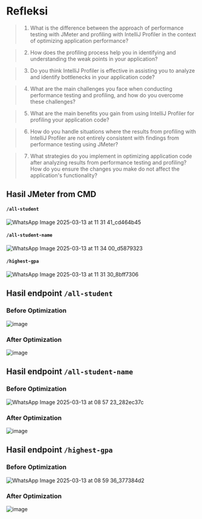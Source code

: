 # Refleksi

> 1. What is the difference between the approach of performance testing with JMeter and profiling with IntelliJ Profiler in the context of optimizing application performance?


> 2. How does the profiling process help you in identifying and understanding the weak points in your application?


> 3. Do you think IntelliJ Profiler is effective in assisting you to analyze and identify bottlenecks in your application code?


> 4. What are the main challenges you face when conducting performance testing and profiling, and how do you overcome these challenges?


> 5. What are the main benefits you gain from using IntelliJ Profiler for profiling your application code?


> 6. How do you handle situations where the results from profiling with IntelliJ Profiler are not entirely consistent with findings from performance testing using JMeter?


> 7. What strategies do you implement in optimizing application code after analyzing results from performance testing and profiling? How do you ensure the changes you make do not affect the application's functionality?



## Hasil JMeter from CMD
#### `/all-student`
![WhatsApp Image 2025-03-13 at 11 31 41_cd464b45](https://github.com/user-attachments/assets/386e1783-7211-4b54-8f2a-e2fd0779ca62)

#### `/all-student-name`
![WhatsApp Image 2025-03-13 at 11 34 00_d5879323](https://github.com/user-attachments/assets/ae0e0b1a-d05c-4faa-a9b7-e2119bf6b46a)

#### `/highest-gpa`
![WhatsApp Image 2025-03-13 at 11 31 30_8bff7306](https://github.com/user-attachments/assets/591d4f93-7153-41a4-946b-a0009b6baebf)

## Hasil endpoint `/all-student`

### Before Optimization
![image](https://github.com/user-attachments/assets/9b3363b8-6bb7-493f-a561-c56f36fcff94)

### After Optimization
![image](https://github.com/user-attachments/assets/93f6b74e-bc12-4b49-9140-79f5c5b18101)


## Hasil endpoint `/all-student-name`

### Before Optimization
![WhatsApp Image 2025-03-13 at 08 57 23_282ec37c](https://github.com/user-attachments/assets/e3f9dae7-8db0-464f-8d37-97db3e889fbc)

### After Optimization
![image](https://github.com/user-attachments/assets/081fac91-5abc-4c22-9e57-2e5572f63b3d)


## Hasil endpoint `/highest-gpa`

### Before Optimization
![WhatsApp Image 2025-03-13 at 08 59 36_377384d2](https://github.com/user-attachments/assets/bb37228c-a526-42ab-ba50-e917ed66062e)

### After Optimization
![image](https://github.com/user-attachments/assets/5f8df29c-2839-4504-8c50-3a8bc81fea82)


